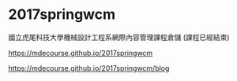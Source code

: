 # 2017springwcm
國立虎尾科技大學機械設計工程系網際內容管理課程倉儲 (課程已經結束)

https://mdecourse.github.io/2017springwcm

https://mdecourse.github.io/2017springwcm/blog

